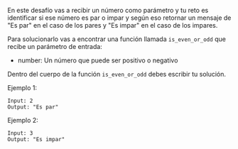 En este desafío vas a recibir un número como parámetro y  tu reto es identificar si ese número es par o impar y según eso retornar un mensaje de "Es par" en el caso de los pares y "Es impar" en el caso de los impares.

Para solucionarlo vas a encontrar una función llamada `is_even_or_odd` que recibe un parámetro de entrada:

- number: Un número que puede ser positivo o negativo

Dentro del cuerpo de la función `is_even_or_odd` debes escribir tu solución.

Ejemplo 1:

```
Input: 2
Output: "Es par"
```

Ejemplo 2:

```
Input: 3
Output: "Es impar"
```